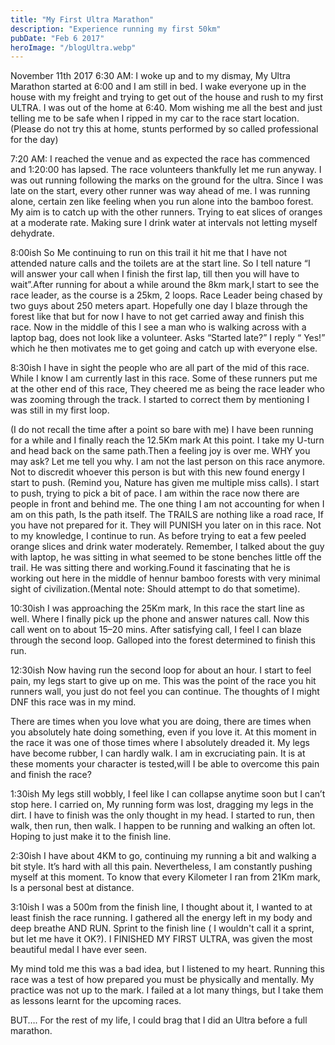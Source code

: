 ```yaml
---
title: "My First Ultra Marathon"
description: "Experience running my first 50km"
pubDate: "Feb 6 2017"
heroImage: "/blogUltra.webp"
---
```


November 11th 2017
6:30 AM:
I woke up and to my dismay, My Ultra Marathon started at 6:00 and I am still in bed. I wake everyone up in the house with my freight and trying to get out of the house and rush to my first ULTRA. I was out of the home at 6:40. Mom wishing me all the best and just telling me to be safe when I ripped in my car to the race start location. (Please do not try this at home, stunts performed by so called professional for the day)

7:20 AM:
I reached the venue and as expected the race has commenced and 1:20:00 has lapsed. The race volunteers thankfully let me run anyway. I was out running following the marks on the ground for the ultra. Since I was late on the start, every other runner was way ahead of me. I was running alone, certain zen like feeling when you run alone into the bamboo forest. My aim is to catch up with the other runners. Trying to eat slices of oranges at a moderate rate. Making sure I drink water at intervals not letting myself dehydrate.

8:00ish
So Me continuing to run on this trail it hit me that I have not attended nature calls and the toilets are at the start line. So I tell nature “I will answer your call when I finish the first lap, till then you will have to wait”.After running for about a while around the 8km mark,I start to see the race leader, as the course is a 25km, 2 loops. Race Leader being chased by two guys about 250 meters apart. Hopefully one day I blaze through the forest like that but for now I have to not get carried away and finish this race. Now in the middle of this I see a man who is walking across with a laptop bag, does not look like a volunteer. Asks “Started late?” I reply “ Yes!” which he then motivates me to get going and catch up with everyone else.

8:30ish
I have in sight the people who are all part of the mid of this race. While I know I am currently last in this race. Some of these runners put me at the other end of this race, They cheered me as being the race leader who was zooming through the track. I started to correct them by mentioning I was still in my first loop.

(I do not recall the time after a point so bare with me)
I have been running for a while and I finally reach the 12.5Km mark At this point. I take my U-turn and head back on the same path.Then a feeling joy is over me. WHY you may ask? Let me tell you why. I am not the last person on this race anymore. Not to discredit whoever this person is but with this new found energy I start to push. (Remind you, Nature has given me multiple miss calls). I start to push, trying to pick a bit of pace. I am within the race now there are people in front and behind me. The one thing I am not accounting for when I am on this path, Is the path itself. The TRAILS are nothing like a road race, If you have not prepared for it. They will PUNISH you later on in this race. Not to my knowledge, I continue to run. As before trying to eat a few peeled orange slices and drink water moderately. Remember, I talked about the guy with laptop, he was sitting in what seemed to be stone benches little off the trail. He was sitting there and working.Found it fascinating that he is working out here in the middle of hennur bamboo forests with very minimal sight of civilization.(Mental note: Should attempt to do that sometime).

10:30ish
I was approaching the 25Km mark, In this race the start line as well. Where I finally pick up the phone and answer natures call. Now this call went on to about 15–20 mins. After satisfying call, I feel I can blaze through the second loop. Galloped into the forest determined to finish this run.

12:30ish
Now having run the second loop for about an hour. I start to feel pain, my legs start to give up on me. This was the point of the race you hit runners wall, you just do not feel you can continue. The thoughts of I might DNF this race was in my mind.

There are times when you love what you are doing, there are times when you absolutely hate doing something, even if you love it. At this moment in the race it was one of those times where I absolutely dreaded it. My legs have become rubber, I can hardly walk. I am in excruciating pain. It is at these moments your character is tested,will I be able to overcome this pain and finish the race?

1:30ish
My legs still wobbly, I feel like I can collapse anytime soon but I can’t stop here. I carried on, My running form was lost, dragging my legs in the dirt. I have to finish was the only thought in my head. I started to run, then walk, then run, then walk. I happen to be running and walking an often lot. Hoping to just make it to the finish line.

2:30ish
I have about 4KM to go, continuing my running a bit and walking a bit style. It’s hard with all this pain. Nevertheless, I am constantly pushing myself at this moment. To know that every Kilometer I ran from 21Km mark, Is a personal best at distance.

3:10ish
I was a 500m from the finish line, I thought about it, I wanted to at least finish the race running. I gathered all the energy left in my body and deep breathe AND RUN. Sprint to the finish line ( I wouldn't call it a sprint, but let me have it OK?). I FINISHED MY FIRST ULTRA, was given the most beautiful medal I have ever seen.

My mind told me this was a bad idea, but I listened to my heart. Running this race was a test of how prepared you must be physically and mentally. My practice was not up to the mark. I failed at a lot many things, but I take them as lessons learnt for the upcoming races.

BUT….
For the rest of my life, I could brag that I did an Ultra before a full marathon.
